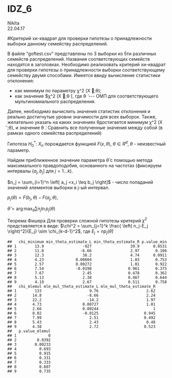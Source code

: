 # IDZ_6
Nikita  
22.04.17  






#Критерий хи-квадрат для проверки гипотезы о принадлежности выборки данному семейству распределений.

В файле “goftest.csv” представлены по 3 выборки из 5ти различных семейств распределений. Названия соответствующих семейств находятся в заголовках. Необходимо реализовать критерий хи-квадрат для проверки гипотезы о принадлежности выборки соответствующему семейству двумя способами. Имеется ввиду вычисление статистики отклонения:

  -  как минимум по параметру  χ^2 (X ⃗;θ);
  -  как значение $χ^2 (X ⃗;θ ̃), где θ ̃ --- ОМП для соответствующего мультиномиального распределения.

Далее, необходимо вычислить значения статистик отклонения и реально достигнутые уровни значимости для всех выборок. Также, желательно указать на каких значениях θдостигается минимум χ^2 (X ⃗;θ), и значение θ ̃. Сравнить все полученные значения между собой (в рамках одного семейства распределений)

Гипотеза $H_0^*$: $Х_n$ порождается функцией $F(x,\theta),\; \theta \in R^d,\;  \theta$ - неизвестный параметр. 

Найдем приближенное значение параметра $\hat{\theta}$ с помощью метода максимального правдоподобия, основанного на частотах (фиксируем интервалы $\left(a_j,b_j \right]$ для $j=1 \dots k$).

 $n_j = \sum_{i=1}^n \left[ a_j <x_i \leq b_j \right]$  - число попаданий значений элементов выборки в j-ый интервал.
 
$p_j(\theta)=F(b_j,\theta)-F(a_j,\theta)$,

$\hat{\theta} = \arg \max_{\theta} \sum n_j \ln p_j(\theta)$ 

Теорема Фишера Для проверки сложной гипотезы критерий $\chi^2$ представляется в виде:
$\chi^2 = \sum_{j=1}^k \frac{ \left( n_j-E_j \right)^2}{E_j} \sim \chi_{k-d-1}^2$, где  $E_j=n p_j\left(\hat{\theta}\right)$


```
##   chi_minimum min_theta_estimate_L min_theta_estimate_R p.value_min
## 1        13.9                 -927                 39.9      0.0531
## 2        11.8                -6.66                 2.97       0.106
## 3        12.3                 38.2                 4.74      0.0911
## 4        4.23              0.00604                 1.03       0.753
## 5        2.57              0.00272                 1.01       0.922
## 6        7.54              -0.0198                0.961       0.375
## 7        7.67                 2.45                0.478       0.362
## 8        5.13                 2.38                0.467       0.644
## 9        4.19                 2.67                0.511       0.758
##   chi_mlemul mle_mul_theta_estimate_L mle_mul_theta_estimate_R
## 1        133                     9.76                     2.62
## 2       14.8                    -8.66                     2.24
## 3       22.2                    -14.2                     1.97
## 4       4.73                  0.00727                     1.01
## 5       2.66                  0.00244                        1
## 6       8.02                  -0.0125                    0.945
## 7       7.99                     2.51                    0.492
## 8       5.43                     2.43                     0.48
## 9       4.38                     2.72                    0.523
##   p.value_mlemul
## 1              0
## 2         0.0392
## 3        0.00233
## 4          0.693
## 5          0.915
## 6          0.331
## 7          0.333
## 8          0.607
## 9          0.735
```


